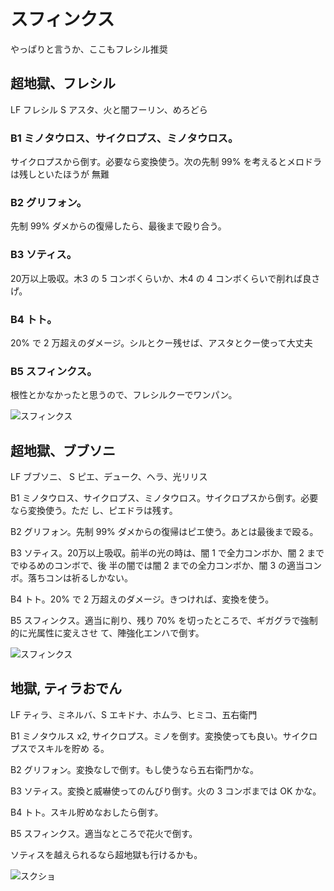 # スフィンクス

やっぱりと言うか、ここもフレシル推奨

## 超地獄、フレシル

LF フレシル
S アスタ、火と闇フーリン、めろどら

### B1 ミノタウロス、サイクロプス、ミノタウロス。

サイクロプスから倒す。必要なら変換使う。次の先制 99% を考えるとメロドラは残しといたほうが
無難

### B2 グリフォン。

先制 99% ダメからの復帰したら、最後まで殴り合う。

### B3 ソティス。

20万以上吸収。木3 の 5 コンボくらいか、木4 の 4 コンボくらいで削れば良さげ。

### B4 トト。

20% で 2 万超えのダメージ。シルとクー残せば、アスタとクー使って大丈夫

### B5 スフィンクス。

根性とかなかったと思うので、フレシルクーでワンパン。

![スフィンクス](http://i.imgur.com/K6fpmWP.png)


## 超地獄、ブブソニ

LF ブブソニ、
S ピエ、デューク、ヘラ、光リリス

B1 ミノタウロス、サイクロプス、ミノタウロス。サイクロプスから倒す。必要なら変換使う。ただ
し、ピエドラは残す。

B2 グリフォン。先制 99% ダメからの復帰はピエ使う。あとは最後まで殴る。

B3 ソティス。20万以上吸収。前半の光の時は、闇 1 で全力コンボか、闇 2 まででゆるめのコンボで、後
半の闇では闇 2 までの全力コンボか、闇 3 の適当コンボ。落ちコンは祈るしかない。

B4 トト。20% で 2 万超えのダメージ。きつければ、変換を使う。

B5 スフィンクス。適当に削り、残り 70% を切ったところで、ギガグラで強制的に光属性に変えさせ
て、陣強化エンハで倒す。

![スフィンクス](http://i.imgur.com/yskUl7Rl.jpg)

## 地獄, ティラおでん

LF ティラ、ミネルバ、S エキドナ、ホムラ、ヒミコ、五右衛門

B1 ミノタウルス x2, サイクロプス。ミノを倒す。変換使っても良い。サイクロプスでスキルを貯め
る。

B2 グリフォン。変換なしで倒す。もし使うなら五右衛門かな。

B3 ソティス。変換と威嚇使ってのんびり倒す。火の 3 コンボまでは OK かな。

B4 トト。スキル貯めなおしたら倒す。

B5 スフィンクス。適当なところで花火で倒す。

ソティスを越えられるなら超地獄も行けるかも。


![スクショ](http://i.imgur.com/eNPh11Ql.jpg)

<!-- vim: set tw=90 filetype=markdown : -->

